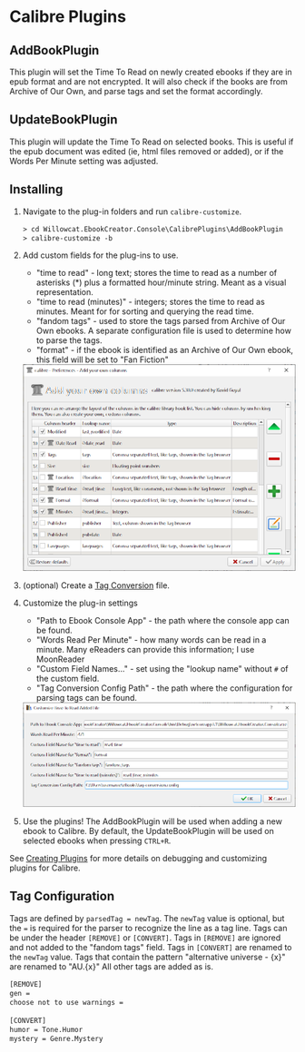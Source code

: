 # Calibre Plugins

## AddBookPlugin

This plugin will set the Time To Read on newly created ebooks if they are in epub format and are not encrypted. It will also check if the books are from Archive of Our Own, and parse tags and set the format accordingly.

## UpdateBookPlugin

This plugin will update the Time To Read on selected books. This is useful if the epub document was edited (ie, html files removed or added), or if the Words Per Minute setting was adjusted.


## Installing

1. Navigate to the plug-in folders and run `calibre-customize`.
    ```
    > cd Willowcat.EbookCreator.Console\CalibrePlugins\AddBookPlugin
    > calibre-customize -b
    ```

2. Add custom fields for the plug-ins to use.
    - "time to read" - long text; stores the time to read as a number of asterisks (*) plus a formatted hour/minute string. Meant as a visual representation.
    - "time to read (minutes)" - integers; stores the time to read as minutes. Meant for for sorting and querying the read time.
    - "fandom tags" - used to store the tags parsed from Archive of Our Own ebooks. A separate configuration file is used to determine how to parse the tags.
    - "format" - if the ebook is identified as an Archive of Our Own ebook, this field will be set to "Fan Fiction"
    <img src="Willowcat.EbookCreator.Console/CalibrePlugins/images/calibre_add_columns.png"/>

3. (optional) Create a [Tag Conversion](#tag-configuration) file.

4. Customize the plug-in settings
    - "Path to Ebook Console App" - the path where the console app can be found.
    - "Words Read Per Minute" - how many words can be read in a minute. Many eReaders can provide this information; I use MoonReader
    - "Custom Field Names..." - set using the "lookup name" without `#` of the custom field.
    - "Tag Conversion Config Path" - the path where the configuration for parsing tags can be found.
    <img src="Willowcat.EbookCreator.Console/CalibrePlugins/images/calibre_customize_plugin.png"/>

5. Use the plugins! The AddBookPlugin will be used when adding a new ebook to Calibre. By default, the UpdateBookPlugin will be used on selected ebooks when pressing `CTRL+R`.

See [Creating Plugins](https://manual.calibre-ebook.com/creating_plugins.html#id13) for more details on debugging and customizing plugins for Calibre.

## Tag Configuration

Tags are defined by `parsedTag = newTag`. The `newTag` value is optional, but the `=` is required for the parser to recognize the line as a tag line.
Tags can be under the header `[REMOVE]` or `[CONVERT]`. Tags in `[REMOVE]` are ignored and not added to the "fandom tags" field. Tags in `[CONVERT]` are renamed to the `newTag` value. Tags that contain the pattern "alternative universe - {x}" are renamed to "AU.{x}" All other tags are added as is.
```
[REMOVE]
gen = 
choose not to use warnings = 

[CONVERT]
humor = Tone.Humor
mystery = Genre.Mystery
```
